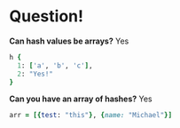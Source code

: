 # Question!

**Can hash values be arrays?**
Yes

```ruby
h {
  1: ['a', 'b', 'c'],
  2: "Yes!"
}
```

**Can you have an array of hashes?**
Yes

```ruby
arr = [{test: "this"}, {name: "Michael"}]
```
